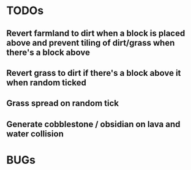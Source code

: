 # TODOs
## Revert farmland to dirt when a block is placed above and prevent tiling of dirt/grass when there's a block above
## Revert grass to dirt if there's a block above it when random ticked
## Grass spread on random tick
## Generate cobblestone / obsidian on lava and water collision

# BUGs
